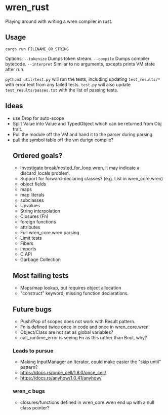 # wren_rust
 Playing around with writing a wren compiler in rust.

## Usage

`cargo run FILENAME_OR_STRING`

Options:
`--tokenize` Dumps token stream.
`--compile`  Dumps compiler bytecode.
`--interpret` Similar to no arguments, excepts prints VM state after run.

`python3 util/test.py` will run the tests, including updating `test_results/*`
with error text from any failed tests.  `test.py` will also update
`test_results/passes.txt` with the list of passing tests.

## Ideas
* use Drop for auto-scope
* Split Value into Value<Object> and TypedObject which can be returned from Obj trait.
* Pull the module off the VM and hand it to the parser during parsing.
* pull the symbol table off the vm durign compile?

## Ordered goals?
* Investigate break/nested_for_loop.wren, it may indicate a discard_locals problem.
* Support for forward-declaring classes?  (e.g. List in wren_core.wren)
* object fields
* maps
* map literals
* subclasses
* Upvalues
* String interpolation
* Closures (Fn)
* foreign functions
* attributes
* Full wren_core.wren parsing
* Limit tests
* Fibers
* imports
* C API
* Garbage Collection

## Most failing tests
* Maps/map lookup, but requires object allocation
* "construct" keyword, missing function declarations.

## Future bugs
* Push/Pop of scopes does not work with Result pattern.
* Fn is defined twice once in code and once in wren_core.wren
* Object/Class are not set as global variables?
* call_runtime_error is seeing Fn as this rather than Bool, why?

### Leads to pursue
* Making InputManager an Iterator, could make easier the "skip until" pattern?
* https://docs.rs/once_cell/1.8.0/once_cell/
* https://docs.rs/anyhow/1.0.41/anyhow/

### wren_c bugs
* closures/functions defined in wren_core.wren end up with a null class pointer?
